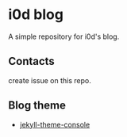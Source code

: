# i0d blog
A simple repository for i0d's blog.

## Contacts
create issue on this repo.

## Blog theme
* [jekyll-theme-console](https://github.com/b2a3e8/jekyll-theme-console)